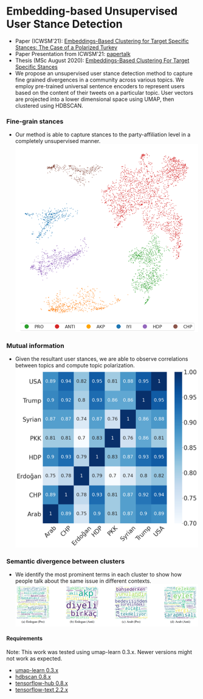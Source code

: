 # Embedding-based Unsupervised User Stance Detection
- Paper (ICWSM'21): [Embeddings-Based Clustering for Target Specific Stances: The Case of a Polarized Turkey
](https://ojs.aaai.org/index.php/ICWSM/article/view/18082)
- Paper Presentation from ICWSM'21: [papertalk](https://papertalk.org/papertalks/31537)
- Thesis (MSc August 2020): [Embeddings-Based Clustering For Target Specific Stances](https://tez.yok.gov.tr/UlusalTezMerkezi/TezGoster?key=fl0Kw4p1rmMDotyKRdYv1AZv-bsnninllPXAXfoe9S1sXEDBPXspE5WeUtqcCjlk)
- We propose an unsupervised user stance detection method to capture fine grained divergences in a community across various topics. We employ pre-trained universal sentence encoders to represent users based on the content of their tweets on a particular topic. User vectors are projected into a lower dimensional space using UMAP, then clustered using HDBSCAN.
### Fine-grain stances
- Our method is able to capture stances to the party-affiliation level in a completely unsupervised manner.
![](ed.png)
### Mutual information
- Given the resultant user stances, we are able to observe correlations between topics and compute topic polarization.
 ![](ami.png)
 ### Semantic divergence between clusters
 - We identify the most prominent terms in
each cluster to show how people talk about the same issue
in different contexts.
 ![](wc.png)
#### Requirements
Note: This work was tested using umap-learn 0.3.x. Newer versions might not work as expected.
- [umap-learn 0.3.x](https://pypi.org/project/umap-learn/0.3.10/)
- [hdbscan 0.8.x](https://pypi.org/project/hdbscan/0.8.26/)
- [tensorflow-hub 0.8.x](https://pypi.org/project/tensorflow-hub/0.8.0/)
- [tensorflow-text 2.2.x](https://pypi.org/project/tensorflow-text/2.2.1/)
